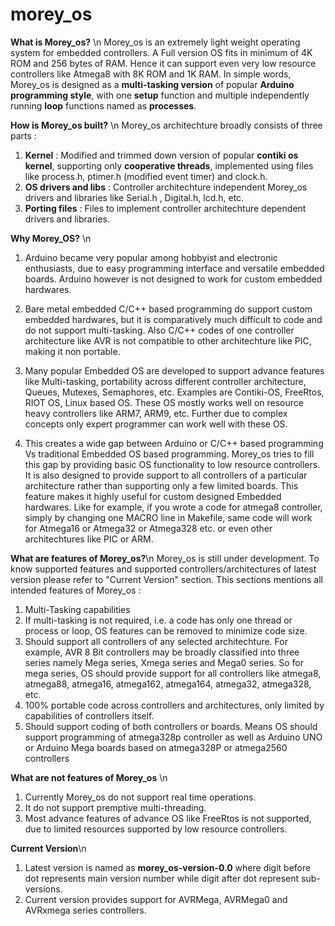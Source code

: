# morey_os

**What is Morey_os?** \n
Morey_os is an extremely light weight operating system for embedded controllers. A Full version OS fits in minimum of 4K ROM and 256 bytes of RAM. Hence it can support even very low resource controllers like Atmega8 with 8K ROM and 1K RAM. In simple words, Morey_os is designed as a **multi-tasking version** of popular **Arduino programming style**, with one **setup** function and multiple independently running **loop** functions named as **processes**.

**How is Morey_os built?** \n
Morey_os architechture broadly consists of three parts :
1. **Kernel** : Modified and trimmed down version of popular **contiki os kernel**, supporting only **cooperative threads**, implemented using files like process.h, ptimer.h (modified event timer) and clock.h.
2. **OS drivers and libs** : Controller architechture independent Morey_os drivers and libraries like Serial.h , Digital.h, lcd.h, etc.
3. **Porting files** : Files to implement controller architechture dependent drivers and libraries. 

**Why Morey_OS?** \n
1. Arduino became very popular among hobbyist and electronic enthusiasts, due to easy programming interface and versatile embedded boards. Arduino however is not designed to work for custom embedded hardwares. 

2. Bare metal embedded C/C++ based programming do support custom embedded hardwares, but it is comparatively much difficult to code and do not support multi-tasking. Also C/C++ codes of one controller architecture like AVR is not compatible to other architechture like PIC, making it non portable.

3. Many popular Embedded OS are developed to support advance features like Multi-tasking, portability across different controller architecture, Queues, Mutexes, Semaphores, etc. Examples are Contiki-OS, FreeRtos, RIOT OS, Linux based OS. These OS mostly works well on resource heavy controllers like ARM7, ARM9, etc. Further due to complex concepts only expert programmer can work well with these OS. 

4. This creates a wide gap between Arduino or C/C++ based programming Vs traditional Embedded OS based programming. Morey_os tries to fill this gap by providing basic OS functionality to low resource controllers. It is also designed to provide support to all controllers of a particular architecture rather than supporting only a few limited boards. This feature makes it highly useful for custom designed Embedded hardwares. Like for example, if you wrote a code for atmega8 controller, simply by changing one MACRO line in Makefile, same code will work for Atmega16 or Atmega32 or Atmega328 etc. or even other architechtures like PIC or ARM.

**What are features of Morey_os?**\n
Morey_os is still under development. To know supported features and supported controllers/architectures of latest version please refer to "Current Version" section. This sections mentions all intended features of Morey_os :

1. Multi-Tasking capabilities
2. If multi-tasking is not required, i.e. a code has only one thread or process or loop, OS features can be removed to minimize code size. 
3. Should support all controllers of any selected architechture. For example, AVR 8 Bit controllers may be broadly classified into three series namely Mega series, Xmega series and Mega0 series. So for mega series, OS should provide support for all controllers like atmega8, atmega88, atmega16, atmega162, atmega164, atmega32, atmega328, etc.
4. 100% portable code across controllers and architectures, only limited by capabilities of controllers itself.
5. Should support coding of both controllers or boards. Means OS should support programming of atmega328p controller as well as Arduino UNO or Arduino Mega boards based on atmega328P or atmega2560 controllers

**What are not features of Morey_os** \n
1. Currently Morey_os do not support real time operations.
2. It do not support premptive multi-threading.
3. Most advance features of advance OS like FreeRtos is not supported, due to limited resources supported by low resource controllers.

**Current Version**\n
1. Latest version is named as **morey_os-version-0.0** where digit before dot represents main version number while digit after dot represent sub-versions.
2. Current version provides support for AVRMega, AVRMega0 and AVRxmega series controllers.
